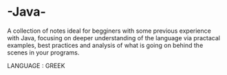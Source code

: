 # -Java-
A collection of notes ideal for begginers with some previous experience with Java, focusing on deeper understanding of the 
language via practacal examples, best practices and analysis of what is going on behind the scenes in your programs.

LANGUAGE : GREEK
